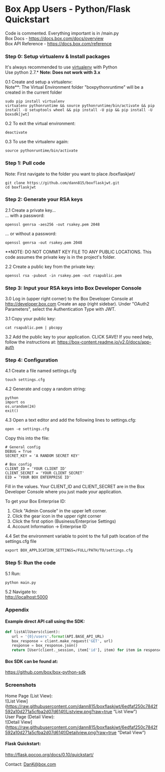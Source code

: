 # Box App Users - Python/Flask Quickstart
Code is commented. Everything important is in /main.py  
Box Docs - <https://docs.box.com/docs/overview>   
Box API Reference - <https://docs.box.com/reference>

### Step 0: Setup virtualenv & Install packages   
It's always recommended to use [virtualenv](http://docs.python-guide.org/en/latest/dev/virtualenvs/) with Python  
Use python 2.7.*  **Note: Does not work with 3.x**  

0.1 Create and setup a virtualenv:   
Note**: The Virtual Environment folder "boxpythonruntime" will be a created in the current folder
```
sudo pip install virtualenv
virtualenv pythonruntime && source pythonruntime/bin/activate && pip install -U setuptools wheel && pip install -U pip && pip install -U boxsdk[jwt]
```

0.2 To exit the virtual environment:
```
deactivate
```

0.3 To use the virtualenv again:
```
source pythonruntime/bin/activate
```


### Step 1: Pull code  
Note: First navigate to the folder you want to place /boxflaskjwt/
```
git clone https://github.com/dann815/boxflaskjwt.git  
cd boxflaskjwt
```


### Step 2: Generate your RSA keys  
2.1 Create a private key…  
... with a password:  
```
openssl genrsa -aes256 -out rsakey.pem 2048
```  
... or without a password:  
```
openssl genrsa -out rsakey.pem 2048 
```  
**NOTE: DO NOT COMMIT KEY FILE TO ANY PUBLIC LOCATIONS.  This code assumes the private key is in the project's folder.

2.2 Create a public key from the private key:  
```
openssl rsa -pubout -in rsakey.pem -out rsapublic.pem  
```


### Step 3: Input your RSA keys into Box Developer Console
3.0 Log in (upper right corner) to the Box Developer Console at <http://developer.box.com>
Create an app (right sidebar).
Under "OAuth2 Parameters", select the Authentication Type with JWT.


3.1 Copy your public key:  
```
cat rsapublic.pem | pbcopy  
```

3.2 Add the public key to your application. CLICK SAVE!
If you need help, follow the instructions at: <https://box-content.readme.io/v2.0/docs/app-auth>  


### Step 4: Configuration  
4.1 Create a file named settings.cfg   
```
touch settings.cfg
```

4.2 Generate and copy a random string: 
```
python
import os
os.urandom(24)
exit()
```  


4.3 Open a text editor and add the following lines to settings.cfg:  
```
open -e settings.cfg
```
Copy this into the file:
```
# General config
DEBUG = True
SECRET_KEY = 'A RANDOM SECRET KEY'

# Box config
CLIENT_ID = 'YOUR CLIENT ID'
CLIENT_SECRET = 'YOUR CLIENT SECRET'
EID = 'YOUR BOX ENTERPRISE ID'
``` 
Fill in the values.  Your CLIENT_ID and CLIENT_SECRET are in the Box Developer Console where you just made your application.  

To get your Box Enterprise ID:
1) Click "Admin Console" in the upper left corner.
2) Click the gear icon in the upper right corner
3) Click the first option (Business/Enterprise Settings)
4) Account Information -> Enterprise ID

  
4.4 Set the environment variable to point to the full path location of the settings.cfg file  
```
export BOX_APPLICATION_SETTINGS=/FULL/PATH/TO/settings.cfg
```

### Step 5: Run the code  
5.1 Run:
```
python main.py  
```
5.2 Navigate to:  
<http://localhost:5000> 



### Appendix  
#### Example direct API call using the SDK:  
 ```python
 def listAllUsers(client):
    url = '{0}/users'.format(API.BASE_API_URL)
    box_response = client.make_request('GET', url)
    response = box_response.json()
    return [User(client._session, item['id'], item) for item in response['entries']]
```  

#### Box SDK can be found at:  
https://github.com/box/box-python-sdk  


### Screenshots  
Home Page (List View):  
![List View](https://raw.githubusercontent.com/dann815/boxflaskjwt/6edfaf250c7842f592a10d271a5cfba2d07d614f/Listview.png?raw=true “List View”)   
User Page (Detail View):  
![Detail View](https://raw.githubusercontent.com/dann815/boxflaskjwt/6edfaf250c7842f592a10d271a5cfba2d07d614f/Detailview.png?raw=true “Detail View”)  


#### Flask Quickstart:  
<http://flask.pocoo.org/docs/0.10/quickstart/>  


Contact: DanK@box.com  
